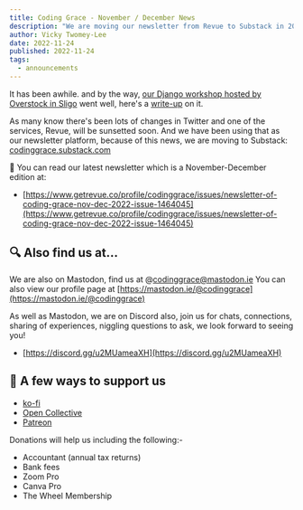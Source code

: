 ```yaml
---
title: Coding Grace - November / December News
description: "We are moving our newsletter from Revue to Substack in 2023, and we are on Mastodon!"
author: Vicky Twomey-Lee
date: 2022-11-24
published: 2022-11-24
tags:
  - announcements
---
```


It has been awhile. and by the way, [our Django workshop hosted by Overstock in Sligo](https://codinggrace.com/events/coding-workshop-sligo/2022/) went well, here's a [write-up](https://dev.to/codinggrace/django-sligo-workshop-4bkn) on it.

As many know there's been lots of changes in Twitter and one of the services, Revue, will be sunsetted soon. And we have been using that as our newsletter platform, because of this news, we are moving to Substack: [codinggrace.substack.com](https://codinggrace.substack.com/)

📰 You can read our latest newsletter which is a November-December edition at: 

* [https://www.getrevue.co/profile/codinggrace/issues/newsletter-of-coding-grace-nov-dec-2022-issue-1464045](https://www.getrevue.co/profile/codinggrace/issues/newsletter-of-coding-grace-nov-dec-2022-issue-1464045)


## 🔍 Also find us at...
We are also on Mastodon, find us at @codinggrace@mastodon.ie
You can also view our profile page at [https://mastodon.ie/@codinggrace](https://mastodon.ie/@codinggrace)

As well as Mastodon, we are on Discord also, join us for chats, connections, sharing of experiences, niggling questions to ask, we look forward to seeing you! 

*  [https://discord.gg/u2MUameaXH](https://discord.gg/u2MUameaXH)

## 💖 A few ways to support us

* [ko-fi](https://ko-fi.com/codinggrace)
* [Open Collective](https://opencollective.com/coding-grace)
* [Patreon](https://www.patreon.com/codinggrace)

Donations will help us including the following:-

* Accountant (annual tax returns)
* Bank fees
* Zoom Pro
* Canva Pro
* The Wheel Membership